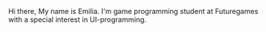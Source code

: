 Hi there,
My name is Emilia.
I'm game programming student at Futuregames with a special interest in UI-programming. 
